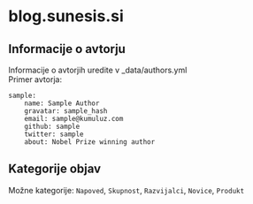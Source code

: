 # blog.sunesis.si

## Informacije o avtorju

Informacije o avtorjih uredite v _data/authors.yml  
Primer avtorja:
```
sample:
    name: Sample Author
    gravatar: sample_hash
    email: sample@kumuluz.com
    github: sample
    twitter: sample
    about: Nobel Prize winning author
```

## Kategorije objav
Možne kategorije: `Napoved`, `Skupnost`, `Razvijalci`, `Novice`, `Produkt`

